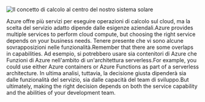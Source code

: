 ![Il concetto di calcolo al centro del nostro sistema solare](../media/5-heading.png)

<span data-ttu-id="caf29-102">Azure offre più servizi per eseguire operazioni di calcolo sul cloud, ma la scelta del servizio adatto dipende dalle esigenze aziendali.</span><span class="sxs-lookup"><span data-stu-id="caf29-102">Azure provides multiple services to perform cloud compute, but choosing the right service depends on your business needs.</span></span> <span data-ttu-id="caf29-103">Tenere presente che vi sono alcune sovrapposizioni nelle funzionalità.</span><span class="sxs-lookup"><span data-stu-id="caf29-103">Remember that there are some overlaps in capabilities.</span></span> <span data-ttu-id="caf29-104">Ad esempio, si potrebbero usare sia contenitori di Azure che Funzioni di Azure nell'ambito di un'architettura serverless.</span><span class="sxs-lookup"><span data-stu-id="caf29-104">For example, you could use either Azure containers or Azure Functions as part of a serverless architecture.</span></span> <span data-ttu-id="caf29-105">In ultima analisi, tuttavia, la decisione giusta dipenderà sia dalle funzionalità del servizio, sia dalle capacità del team di sviluppo.</span><span class="sxs-lookup"><span data-stu-id="caf29-105">But ultimately, making the right decision depends on both the service capability and the abilities of your development team.</span></span>